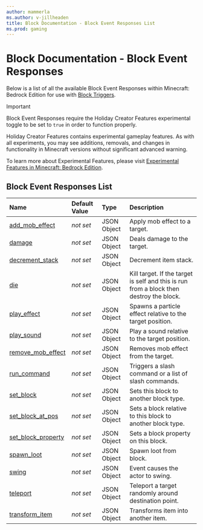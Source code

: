 ```yaml
---
author: mammerla
ms.author: v-jillheaden
title: Block Documentation - Block Event Responses List
ms.prod: gaming
---
```


# Block Documentation - Block Event Responses

Below is a list of all the available Block Event Responses within Minecraft: Bedrock Edition for use with [Block Triggers](../BlockTriggers/BlockTriggerList.md).

>[!IMPORTANT]
> Block Event Responses require the Holiday Creator Features experimental toggle to be set to `true` in order to function properly.
>
>Holiday Creator Features contains experimental gameplay features. As with all experiments, you may see additions, removals, and changes in functionality in Minecraft versions without significant advanced warning.
>
>To learn more about Experimental Features, please visit [Experimental Features in Minecraft: Bedrock Edition](../../../../../Documents/ExperimentalFeaturesToggle.md).

## Block Event Responses List

|Name |Default Value  |Type  |Description  |
|:----------|:----------|:----------|:----------|
|[add_mob_effect](minecraftBlock_add_mob_effect.md)|*not set* | JSON Object| Apply mob effect to a target.|
|[damage](minecraftBlock_damage.md)|*not set* | JSON Object| Deals damage to the target.|
|[decrement_stack](minecraftBlock_decrement_stack.md)|*not set* | JSON Object|  Decrement item stack. |
|[die](minecraftBlock_die.md)|*not set* | JSON Object|  Kill target. If the target is self and this is run from a block then destroy the block.|
|[play_effect](minecraftBlock_play_effect.md)|*not set* | JSON Object| Spawns a particle effect relative to the target position.|
|[play_sound](minecraftBlock_play_sound.md)|*not set* | JSON Object| Play a sound relative to the target position. |
|[remove_mob_effect](minecraftBlock_remove_mob_effect.md)|*not set* | JSON Object| Removes mob effect from the target.|
|[run_command](minecraftBlock_run_command.md)|*not set* | JSON Object| Triggers a slash command or a list of slash commands.|
|[set_block](minecraftBlock_set_block.md)|*not set* | JSON Object| Sets this block to another block type.|
|[set_block_at_pos](minecraftBlock_set_block_at_pos.md)|*not set* | JSON Object| Sets a block relative to this block to another block type.|
|[set_block_property](minecraftBlock_set_block_property.md)|*not set* | JSON Object| Sets a block property on this block.|
|[spawn_loot](minecraftBlock_spawn_loot.md)|*not set* | JSON Object| Spawn loot from block.|
|[swing](minecraftBlock_swing.md)|*not set* | JSON Object|  Event causes the actor to swing. |
|[teleport](minecraftBlock_teleport.md)|*not set* | JSON Object|  Teleport a target randomly around destination point.|
|[transform_item](minecraftBlock_transform_item.md)|*not set* | JSON Object|  Transforms item into another item.|
